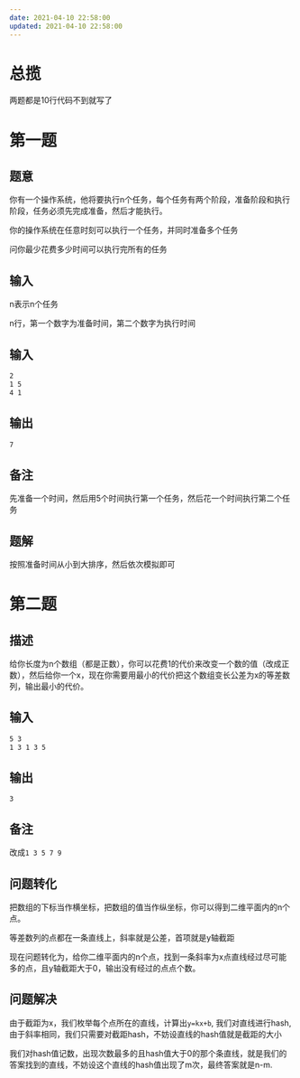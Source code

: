 ```yaml
---
date: 2021-04-10 22:58:00
updated: 2021-04-10 22:58:00
---
```




# 总揽

两题都是10行代码不到就写了

# 第一题

## 题意

你有一个操作系统，他将要执行n个任务，每个任务有两个阶段，准备阶段和执行阶段，任务必须先完成准备，然后才能执行。

你的操作系统在任意时刻可以执行一个任务，并同时准备多个任务

问你最少花费多少时间可以执行完所有的任务

<!-- more -->

## 输入

n表示n个任务

n行，第一个数字为准备时间，第二个数字为执行时间

## 输入

```txt
2
1 5
4 1
```

## 输出

```txt
7
```



## 备注

先准备一个时间，然后用5个时间执行第一个任务，然后花一个时间执行第二个任务

## 题解

按照准备时间从小到大排序，然后依次模拟即可



# 第二题

## 描述

给你长度为n个数组（都是正数），你可以花费1的代价来改变一个数的值（改成正数），然后给你一个x，现在你需要用最小的代价把这个数组变长公差为x的等差数列，输出最小的代价。



## 输入

```txt
5 3
1 3 1 3 5
```



## 输出

```
3
```

## 备注

改成`1 3 5 7 9`

## 问题转化

把数组的下标当作横坐标，把数组的值当作纵坐标，你可以得到二维平面内的n个点。

等差数列的点都在一条直线上，斜率就是公差，首项就是y轴截距

现在问题转化为，给你二维平面内的n个点，找到一条斜率为x点直线经过尽可能多的点，且y轴截距大于0，输出没有经过的点点个数。

## 问题解决

由于截距为x，我们枚举每个点所在的直线，计算出`y=kx+b`, 我们对直线进行hash, 由于斜率相同，我们只需要对截距hash，不妨设直线的hash值就是截距的大小

我们对hash值记数，出现次数最多的且hash值大于0的那个条直线，就是我们的答案找到的直线，不妨设这个直线的hash值出现了m次，最终答案就是n-m.


